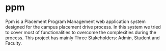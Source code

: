 # ppm
Ppm is a Placement Program Management web application system designed for the campus placement drive process.
In this system we tried to cover most of functionalities to overcome the complexities during the process.
This project has mainly Three Stakeholders: Admin, Student and Faculty.
